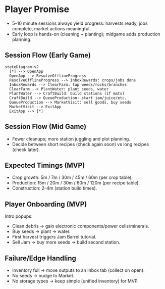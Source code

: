 # Player Promise

- 5–10 minute sessions always yield progress: harvests ready, jobs complete, market actions meaningful.
- Early loop is hands-on (cleaning + planting); midgame adds production planning.

## Session Flow (Early Game)

```mermaid
stateDiagram-v2
  [*] --> OpenApp
  OpenApp --> ResolveOfflineProgress
  ResolveOfflineProgress --> InboxRewards: crops/jobs done
  InboxRewards --> ClearFarm: tap weeds/rocks/branches
  ClearFarm --> PlantWater: plant seeds, water
  PlantWater --> CraftBuild: build stations (if mats)
  CraftBuild --> QueueProduction: start jam/juice/etc.
  QueueProduction --> MarketVisit: sell goods, buy seeds
  MarketVisit --> ExitApp
  ExitApp --> [*]
```

## Session Flow (Mid Game)

- Fewer cleanups; more station juggling and plot planning.
- Decide between short recipes (check again soon) vs long recipes (check later).

## Expected Timings (MVP)

- Crop growth: 5m / 7m / 30m / 45m / 60m (per crop table).
- Production: 15m / 20m / 30m / 60m / 120m (per recipe table).
- Construction: 2–4m (station build times).

## Player Onboarding (MVP)

Intro popups:

- Clean debris → gain electronic components/power cells/minerals.
- Buy seeds → plant → water.
- First harvest triggers Jam Barrel tutorial.
- Sell Jam → buy more seeds → build second station.

## Failure/Edge Handling

- Inventory full → move outputs to an Inbox tab (collect on open).
- No seeds → nudge to Market.
- No storage types → keep simple (unified inventory) for MVP.
